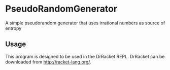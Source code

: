 # PseudoRandomGenerator
A simple pseudorandom generator that uses irrational numbers as source of entropy

## Usage
This program is designed to be used in the DrRacket REPL.
DrRacket can be downloaded from http://racket-lang.org/.
